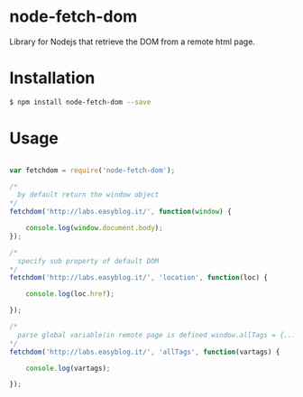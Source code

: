 # node-fetch-dom
Library for Nodejs that retrieve the DOM from a remote html page.


# Installation
```bash
$ npm install node-fetch-dom --save
```

# Usage

```javascript

var fetchdom = require('node-fetch-dom');

/*
  by default return the window object
*/
fetchdom('http://labs.easyblog.it/', function(window) {

	console.log(window.document.body);
});

/*
  specify sub property of default DOM
*/
fetchdom('http://labs.easyblog.it/', 'location', function(loc) {

	console.log(loc.href);

});

/*
  parse global variable(in remote page is defined window.allTags = {...}; )
*/
fetchdom('http://labs.easyblog.it/', 'allTags', function(vartags) {

	console.log(vartags);

});
```
